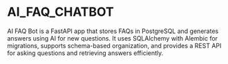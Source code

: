 # AI_FAQ_CHATBOT
AI FAQ Bot is a FastAPI app that stores FAQs in PostgreSQL and generates answers using AI for new questions. It uses SQLAlchemy with Alembic for migrations, supports schema-based organization, and provides a REST API for asking questions and retrieving answers efficiently.

